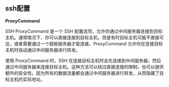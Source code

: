 ## ssh配置

**ProxyCommand**

SSH ProxyCommand 是一个 SSH 配置选项，允许你通过中间服务器连接到目标主机。通常情况下，你可以直接连接到目标主机，但是有时目标主机可能不直接可达，或者需要通过一个跳板服务器才能连接。ProxyCommand 允许你在连接目标主机时自动通过中间服务器进行转发。

使用 ProxyCommand 时，SSH 在连接目标主机时会先连接到中间服务器，然后通过中间服务器来连接目标主机。这种方法可以绕过直接连接的限制，也可以提供额外的安全性，因为所有的数据流量都会通过中间服务器进行转发，从而隐藏了目标主机的实际地址。

